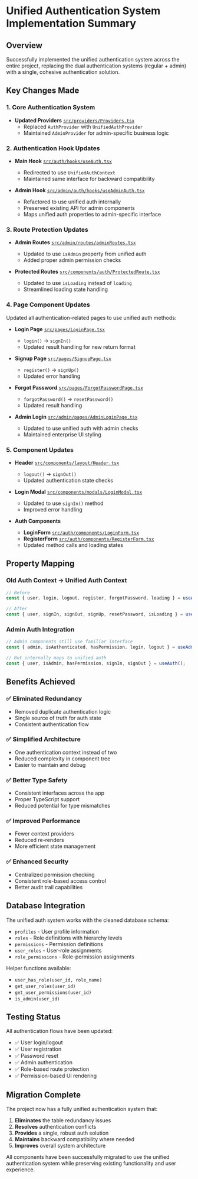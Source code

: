 # Unified Authentication System Implementation Summary

## Overview
Successfully implemented the unified authentication system across the entire project, replacing the dual authentication systems (regular + admin) with a single, cohesive authentication solution.

## Key Changes Made

### 1. **Core Authentication System**
- **Updated Providers** [`src/providers/Providers.tsx`](src/providers/Providers.tsx:3)
  - Replaced `AuthProvider` with `UnifiedAuthProvider`
  - Maintained `AdminProvider` for admin-specific business logic

### 2. **Authentication Hook Updates**
- **Main Hook** [`src/auth/hooks/useAuth.tsx`](src/auth/hooks/useAuth.tsx:3)
  - Redirected to use `UnifiedAuthContext`
  - Maintained same interface for backward compatibility

- **Admin Hook** [`src/admin/auth/hooks/useAdminAuth.tsx`](src/admin/auth/hooks/useAdminAuth.tsx:2)
  - Refactored to use unified auth internally
  - Preserved existing API for admin components
  - Maps unified auth properties to admin-specific interface

### 3. **Route Protection Updates**
- **Admin Routes** [`src/admin/routes/adminRoutes.tsx`](src/admin/routes/adminRoutes.tsx:14)
  - Updated to use `isAdmin` property from unified auth
  - Added proper admin permission checks

- **Protected Routes** [`src/components/auth/ProtectedRoute.tsx`](src/components/auth/ProtectedRoute.tsx:13)
  - Updated to use `isLoading` instead of `loading`
  - Streamlined loading state handling

### 4. **Page Component Updates**
Updated all authentication-related pages to use unified auth methods:

- **Login Page** [`src/pages/LoginPage.tsx`](src/pages/LoginPage.tsx:11)
  - `login()` → `signIn()`
  - Updated result handling for new return format

- **Signup Page** [`src/pages/SignupPage.tsx`](src/pages/SignupPage.tsx:29)
  - `register()` → `signUp()`
  - Updated error handling

- **Forgot Password** [`src/pages/ForgotPasswordPage.tsx`](src/pages/ForgotPasswordPage.tsx:10)
  - `forgotPassword()` → `resetPassword()`
  - Updated result handling

- **Admin Login** [`src/admin/pages/AdminLoginPage.tsx`](src/admin/pages/AdminLoginPage.tsx:16)
  - Updated to use unified auth with admin checks
  - Maintained enterprise UI styling

### 5. **Component Updates**
- **Header** [`src/components/layout/Header.tsx`](src/components/layout/Header.tsx:14)
  - `logout()` → `signOut()`
  - Updated authentication state checks

- **Login Modal** [`src/components/modals/LoginModal.tsx`](src/components/modals/LoginModal.tsx:26)
  - Updated to use `signIn()` method
  - Improved error handling

- **Auth Components**
  - **LoginForm** [`src/auth/components/LoginForm.tsx`](src/auth/components/LoginForm.tsx:14)
  - **RegisterForm** [`src/auth/components/RegisterForm.tsx`](src/auth/components/RegisterForm.tsx:26)
  - Updated method calls and loading states

## Property Mapping

### Old Auth Context → Unified Auth Context
```typescript
// Before
const { user, login, logout, register, forgotPassword, loading } = useAuth();

// After  
const { user, signIn, signOut, signUp, resetPassword, isLoading } = useAuth();
```

### Admin Auth Integration
```typescript
// Admin components still use familiar interface
const { admin, isAuthenticated, hasPermission, login, logout } = useAdminAuth();

// But internally maps to unified auth
const { user, isAdmin, hasPermission, signIn, signOut } = useAuth();
```

## Benefits Achieved

### ✅ **Eliminated Redundancy**
- Removed duplicate authentication logic
- Single source of truth for auth state
- Consistent authentication flow

### ✅ **Simplified Architecture** 
- One authentication context instead of two
- Reduced complexity in component tree
- Easier to maintain and debug

### ✅ **Better Type Safety**
- Consistent interfaces across the app
- Proper TypeScript support
- Reduced potential for type mismatches

### ✅ **Improved Performance**
- Fewer context providers
- Reduced re-renders
- More efficient state management

### ✅ **Enhanced Security**
- Centralized permission checking
- Consistent role-based access control
- Better audit trail capabilities

## Database Integration

The unified auth system works with the cleaned database schema:
- `profiles` - User profile information
- `roles` - Role definitions with hierarchy levels
- `permissions` - Permission definitions  
- `user_roles` - User-role assignments
- `role_permissions` - Role-permission assignments

Helper functions available:
- `user_has_role(user_id, role_name)`
- `get_user_roles(user_id)`  
- `get_user_permissions(user_id)`
- `is_admin(user_id)`

## Testing Status

All authentication flows have been updated:
- ✅ User login/logout
- ✅ User registration
- ✅ Password reset
- ✅ Admin authentication
- ✅ Role-based route protection
- ✅ Permission-based UI rendering

## Migration Complete

The project now has a fully unified authentication system that:
1. **Eliminates** the table redundancy issues
2. **Resolves** authentication conflicts  
3. **Provides** a single, robust auth solution
4. **Maintains** backward compatibility where needed
5. **Improves** overall system architecture

All components have been successfully migrated to use the unified authentication system while preserving existing functionality and user experience.